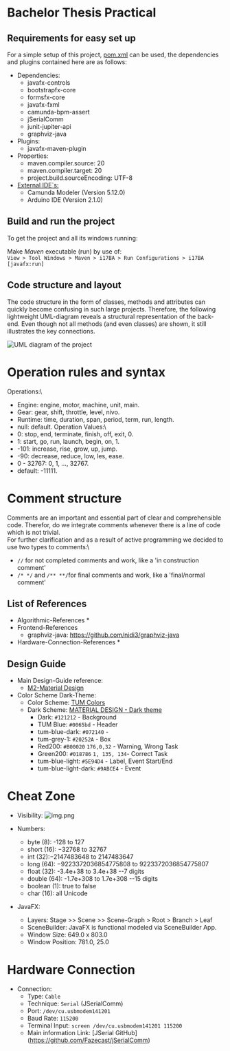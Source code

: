 # Bachelor Thesis Practical

## Requirements for easy set up

For a simple setup of this project, [pom.xml](pom.xml) can be used,
the dependencies and plugins contained here are as follows:

* Dependencies:
    * javafx-controls
    * bootstrapfx-core
    * formsfx-core
    * javafx-fxml
    * camunda-bpm-assert
    * jSerialComm
    * junit-jupiter-api
    * graphviz-java
* Plugins:
    * javafx-maven-plugin
* Properties:
    * maven.compiler.source: 20
    * maven.compiler.target: 20
    * project.build.sourceEncoding: UTF-8
* <u>External IDE`s:</u>
  * Camunda Modeler (Version 5.12.0)
  * Arduino IDE (Version 2.1.0)

## Build and run the project

To get the project and all its windows running:

Make *Maven* executable (run) by use of:\
   ```View > Tool Windows > Maven > i17BA > Run Configurations > i17BA [javafx:run]```

## Code structure and layout

The code structure in the form of classes, methods and attributes can quickly become confusing in such large projects.
Therefore, the following lightweight UML-diagram reveals a structural representation of the back-end. Even though not
all methods (and even classes) are shown, it still illustrates the key connections.

![UML diagram of the project](UML.svg)

# Operation rules and syntax
Operations:\
  * Engine: engine, motor, machine, unit, main.
  * Gear: gear, shift, throttle, level, nivo.
  * Runtime: time, duration, span, period, term, run, length.
  * null: default.
Operation Values:\
  * 0: stop, end, terminate, finish, off, exit, 0.
  * 1: start, go, run, launch, begin, on, 1.
  * -101: increase, rise, grow, up, jump.
  * -90: decrease, reduce, low, les, ease.
  * 0 - 32767: 0, 1, ..., 32767.
  * default: -11111.

# Comment structure 
Comments are an important and essential part of clear and comprehensible code. Therefor, do we integrate comments
whenever there is a line of code which is not trivial.\
For further clarification and as a result of active programming we decided to use two types to comments:\
  * `//` for not completed comments and work, like a 'in construction comment'
  * `/* */` and `/** **/`for final comments and work, like a 'final/normal comment' 

## List of References

* Algorithmic-References
    *   
* Frontend-References
    * graphviz-java: https://github.com/nidi3/graphviz-java
* Hardware-Connection-References
    *

## Design Guide

* Main Design-Guide reference:
  * [M2-Material Design](https://m2.material.io/design/color/dark-theme.html)
* Color Scheme Dark-Theme:
  * Color Scheme: [TUM Colors](https://gist.github.com/lnksz/51e3566af2df5c7aa678cd4dfc8305f7)
  * Dark Scheme: [MATERIAL DESIGN - Dark theme](https://m2.material.io/design/color/dark-theme.html#ui-application)
    * Dark: `#121212` - Background
    * TUM Blue: `#0065bd` - Header
    * tum-blue-dark: `#072140` - 
    * tum-grey-1: `#20252A` - Box
    * Red200: `#B00020` `176,0,32` - Warning, Wrong Task
    * Green200: `#018786` `1, 135, 134`- Correct Task
    * tum-blue-light: `#5E94D4` - Label, Event Start/End
    * tum-blue-light-dark: `#9ABCE4` - Event 

# Cheat Zone
* Visibility:
  ![img.png](information1.png)
    
* Numbers:
  * byte (8): -128 to 127 
  * short (16): −32768 to 32767
  * int (32):−2147483648 to 2147483647
  * long (64): −9223372036854775808 to 9223372036854775807
  * float (32): -3.4e+38 to 3.4e+38 --7 digits
  * double (64): -1.7e+308 to 1.7e+308 --15 digits
  * boolean (1): true to false
  * char (16): all Unicode
* JavaFX:
  * Layers: Stage >> Scene >> Scene-Graph > Root > Branch > Leaf
  * SceneBuilder: JavaFX is functional modeled via SceneBuilder App.
  * Window Size: 649.0 x 803.0
  * Window Position: 781.0, 25.0

# Hardware Connection
* Connection:
  * Type: `Cable`
  * Technique: `Serial` (JSerialComm)
  * Port: `/dev/cu.usbmodem141201`
  * Baud Rate: `115200`
  * Terminal Input: `screen /dev/cu.usbmodem141201 115200`
  * Main information Link: [JSerial GitHub] (https://github.com/Fazecast/jSerialComm)